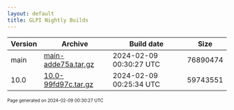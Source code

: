 ```yaml
---
layout: default
title: GLPI Nightly Builds
---
```


Version|Archive|Build date|Size
---|---|---|---
main|[main-adde75a.tar.gz](main-adde75a.tar.gz)|2024-02-09 00:30:27 UTC|76890474
10.0|[10.0-99fd97c.tar.gz](10.0-99fd97c.tar.gz)|2024-02-09 00:25:34 UTC|59743551

<font size="1">Page generated on 2024-02-09 00:30:27 UTC</font>
